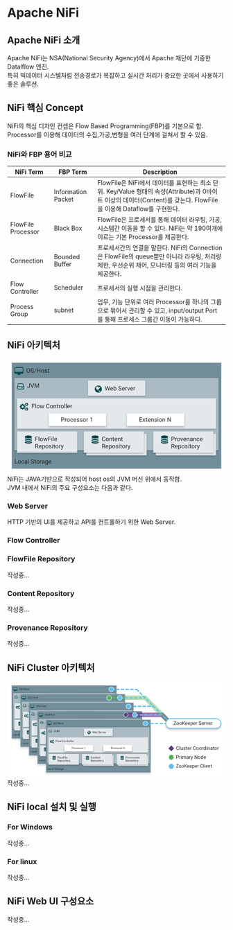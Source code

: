 # Apache NiFi

## Apache NiFi 소개

Apache NiFi는 NSA(National Security Agency)에서 Apache 재단에 기증한 Datalflow 엔진.  
특히 빅데이터 시스템처럼 전송경로가 복잡하고 실시간 처리가 중요한 곳에서 사용하기 좋은 솔루션.

## NiFi 핵심 Concept

NiFi의 핵심 디자인 컨셉은 Flow Based Programming(FBP)를 기본으로 함.  
Processor를 이용해 데이터의 수집,가공,변형을 여러 단계에 걸쳐서 할 수 있음.

### NiFi와 FBP 용어 비교

| NiFi Term          | FBP Term           | Description                                                                                                                                                         |
| ------------------ | ------------------ | ------------------------------------------------------------------------------------------------------------------------------------------------------------------- |
| FlowFile           | Information Packet | FlowFile은 NiFi에서 데이터를 표현하는 최소 단위. Key/Value 형태의 속성(Attribute)과 0바이트 이상의 데이터(Content)를 갖는다. FlowFile을 이용해 Dataflow를 구현한다. |
| FlowFile Processor | Black Box          | FlowFile은 프로세서를 통해 데이터 라우팅, 가공, 시스템간 이동을 할 수 있다. NiFi는 약 190여개에 이르는 기본 Processor를 제공한다.                                   |
| Connection         | Bounded Buffer     | 프로세서간의 연결을 말한다. NiFi의 Connection은 FlowFile의 queue뿐만 아니라 라우팅, 처리량 제한, 우선순위 제어, 모니터링 등의 여러 기능을 제공한다.                 |
| Flow Controller    | Scheduler          | 프로세서의 실행 시점을 관리한다.                                                                                                                                    |
| Process Group      | subnet             | 업무, 기능 단위로 여러 Processor를 하나의 그룹으로 묶어서 관리할 수 있고, input/output Port를 통해 프로세스 그룹간 이동이 가능하다.                                 |

## NiFi 아키텍처

![NiFi architecture](./zero-master-node.png)
NiFi는 JAVA기반으로 작성되어 host os의 JVM 머신 위에서 동작함.  
JVM 내에서 NiFi의 주요 구성요소는 다음과 같다.

### Web Server

HTTP 기반의 UI를 제공하고 API를 컨트롤하기 위한 Web Server.

### Flow Controller

### FlowFile Repository

작성중...

### Content Repository

작성중...

### Provenance Repository

작성중...

## NiFi Cluster 아키텍처

![NiFi architecture](./zero-master-cluster.png)
작성중...

## NiFi local 설치 및 실행

### For Windows

작성중...

### For linux

작성중...

## NiFi Web UI 구성요소

작성중...
